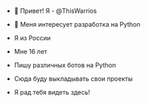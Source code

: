 - 👋 Привет! Я - @ThisWarrios
- 👀 Меня интересует разработка на Python

- Я из России
- Мне 16 лет
- Пишу различных ботов на Python
- Сюда буду выкладывать свои проекты
- Я рад тебя видеть здесь!
